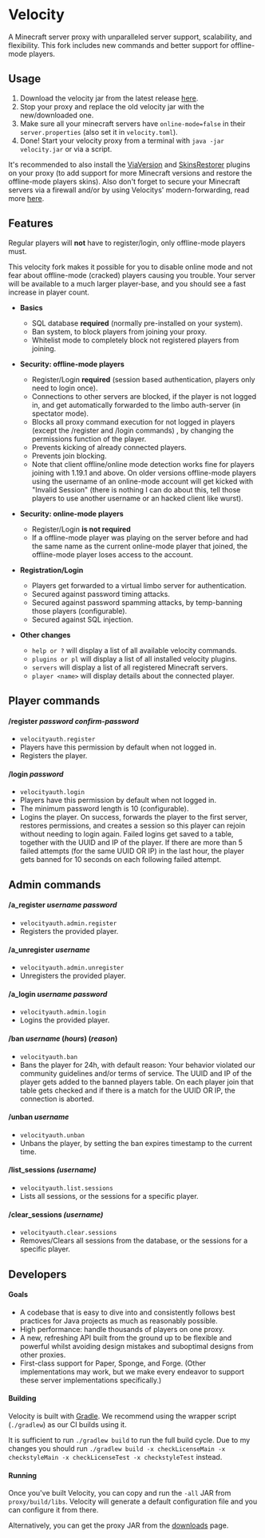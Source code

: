 # Velocity

A Minecraft server proxy with unparalleled server support, scalability,
and flexibility. This fork includes new commands and better support for offline-mode players.

## Usage
1. Download the velocity jar from the latest release [here](https://github.com/Osiris-Team/Velocity/releases).
2. Stop your proxy and replace the old velocity jar with the new/downloaded one.
3. Make sure all your minecraft servers have `online-mode=false` in their `server.properties`
   (also set it in `velocity.toml`).
4. Done! Start your velocity proxy from a terminal with `java -jar velocity.jar` or via a script.

It's recommended to also install the [ViaVersion](https://www.spigotmc.org/resources/viaversion.19254/) 
and [SkinsRestorer](https://www.spigotmc.org/resources/skinsrestorer.2124/)
plugins on your proxy (to add support for more Minecraft versions and 
restore the offline-mode players skins). Also don't forget to secure your Minecraft servers via a firewall and/or
by using Velocitys' modern-forwarding, read more [here](https://velocitypowered.com/wiki/deployment/security/).

## Features
Regular players will **not** have to register/login, only
offline-mode players must.

This velocity fork makes it possible for you
to disable online mode and not fear about
offline-mode (cracked) players causing you trouble. Your server will be available to a much larger player-base,
and you should see a fast increase in player count.

- **Basics**
  - SQL database **required** (normally pre-installed on your system).
  - Ban system, to block players from joining your proxy.
  - Whitelist mode to completely block not registered players from joining.

- **Security: offline-mode players**
  - Register/Login **required** (session based authentication, players only need to login once).
  - Connections to other servers are blocked, if the player is not logged in, and  get automatically forwarded to the limbo auth-server (in spectator mode).
  - Blocks all proxy command execution for not logged in players (except the /register and /login commands)
    , by changing the permissions function of the player.
  - Prevents kicking of already connected players.
  - Prevents join blocking.
  - Note that client offline/online mode detection works fine for players joining with 1.19.1 and above. On older versions
  offline-mode players using the username of an online-mode account will get kicked with "Invalid Session" (there is
  nothing I can do about this, tell those players to use another username or an hacked client like wurst).

- **Security: online-mode players**
  - Register/Login **is not required**
  - If a offline-mode player was playing on the server before
  and had the same name as the current online-mode player that joined, the
  offline-mode player loses access to the account.

- **Registration/Login**
  - Players get forwarded to a virtual limbo server for authentication.
  - Secured against password timing attacks.
  - Secured against password spamming attacks, by temp-banning those players (configurable).
  - Secured against SQL injection.

- **Other changes**
  - `help or ?` will display a list of all available velocity commands.
  - `plugins or pl` will display a list of all installed velocity plugins.
  - `servers` will display a list of all registered Minecraft servers.
  - `player <name>` will display details about the connected player.

## Player commands

#### /register _password_ _confirm-password_
- `velocityauth.register`
- Players have this permission by default when not logged in.
- Registers the player.

#### /login _password_
- `velocityauth.login`
- Players have this permission by default when not logged in.
- The minimum password length is 10 (configurable).
- Logins the player. On success, forwards the player to the first server, restores permissions, and creates a session
  so this player can rejoin without needing to login again.
  Failed logins get saved to a table, together with
  the UUID and IP of the player. If there are more than 5 failed attempts (for the same UUID OR IP)
  in the last hour, the player gets banned for 10 seconds on each
  following failed attempt.

## Admin commands

#### /a_register _username_ _password_
- `velocityauth.admin.register`
- Registers the provided player.

#### /a_unregister _username_
- `velocityauth.admin.unregister`
- Unregisters the provided player.

#### /a_login _username_ _password_
- `velocityauth.admin.login`
- Logins the provided player.

#### /ban _username_ (_hours_) (_reason_)
- `velocityauth.ban`
- Bans the player for 24h, with default reason: Your behavior violated our community guidelines and/or terms of service.
  The UUID and IP of the player gets added to
  the banned players table. On each player join that table gets
  checked and if there is a match for the UUID OR IP,
  the connection is aborted.

#### /unban _username_
- `velocityauth.unban`
- Unbans the player, by setting the ban expires timestamp to the current time.

#### /list_sessions _(username)_
- `velocityauth.list.sessions`
- Lists all sessions, or the sessions for a specific player.

#### /clear_sessions _(username)_
- `velocityauth.clear.sessions`
- Removes/Clears all sessions from the database, or the sessions for a specific player.


## Developers

#### Goals

* A codebase that is easy to dive into and consistently follows best practices
  for Java projects as much as reasonably possible.
* High performance: handle thousands of players on one proxy.
* A new, refreshing API built from the ground up to be flexible and powerful
  whilst avoiding design mistakes and suboptimal designs from other proxies.
* First-class support for Paper, Sponge, and Forge. (Other implementations
  may work, but we make every endeavor to support these server implementations
  specifically.)
  
#### Building

Velocity is built with [Gradle](https://gradle.org). We recommend using the
wrapper script (`./gradlew`) as our CI builds using it.

It is sufficient to run `./gradlew build` to run the full build cycle.
Due to my changes you should run
`./gradlew build -x checkLicenseMain -x checkstyleMain -x checkLicenseTest -x checkstyleTest` instead.

#### Running

Once you've built Velocity, you can copy and run the `-all` JAR from
`proxy/build/libs`. Velocity will generate a default configuration file
and you can configure it from there.

Alternatively, you can get the proxy JAR from the [downloads](https://papermc.io/downloads#Velocity)
page.
